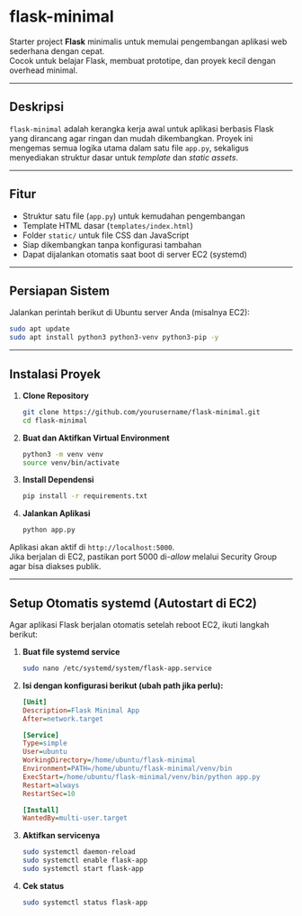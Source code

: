 #  flask-minimal

Starter project **Flask** minimalis untuk memulai pengembangan aplikasi web sederhana dengan cepat.  
Cocok untuk belajar Flask, membuat prototipe, dan proyek kecil dengan overhead minimal.

---

##  Deskripsi

`flask-minimal` adalah kerangka kerja awal untuk aplikasi berbasis Flask yang dirancang agar ringan dan mudah dikembangkan. Proyek ini mengemas semua logika utama dalam satu file `app.py`, sekaligus menyediakan struktur dasar untuk *template* dan *static assets*.

---

##  Fitur

-  Struktur satu file (`app.py`) untuk kemudahan pengembangan
-  Template HTML dasar (`templates/index.html`)
-  Folder `static/` untuk file CSS dan JavaScript
-  Siap dikembangkan tanpa konfigurasi tambahan
-  Dapat dijalankan otomatis saat boot di server EC2 (systemd)

---

##  Persiapan Sistem

Jalankan perintah berikut di Ubuntu server Anda (misalnya EC2):

```bash
sudo apt update
sudo apt install python3 python3-venv python3-pip -y
```

---

##  Instalasi Proyek

1. **Clone Repository**
   ```bash
   git clone https://github.com/yourusername/flask-minimal.git
   cd flask-minimal
   ```

2. **Buat dan Aktifkan Virtual Environment**
   ```bash
   python3 -m venv venv
   source venv/bin/activate
   ```

3. **Install Dependensi**
   ```bash
   pip install -r requirements.txt
   ```

4. **Jalankan Aplikasi**
   ```bash
   python app.py
   ```

Aplikasi akan aktif di `http://localhost:5000`.  
Jika berjalan di EC2, pastikan port 5000 di-*allow* melalui Security Group agar bisa diakses publik.

---

##  Setup Otomatis systemd (Autostart di EC2)

Agar aplikasi Flask berjalan otomatis setelah reboot EC2, ikuti langkah berikut:

1. **Buat file systemd service**
   ```bash
   sudo nano /etc/systemd/system/flask-app.service
   ```

2. **Isi dengan konfigurasi berikut (ubah path jika perlu):**
   ```ini
   [Unit]
   Description=Flask Minimal App
   After=network.target

   [Service]
   Type=simple
   User=ubuntu
   WorkingDirectory=/home/ubuntu/flask-minimal
   Environment=PATH=/home/ubuntu/flask-minimal/venv/bin
   ExecStart=/home/ubuntu/flask-minimal/venv/bin/python app.py
   Restart=always
   RestartSec=10

   [Install]
   WantedBy=multi-user.target
   ```

3. **Aktifkan servicenya**
   ```bash
   sudo systemctl daemon-reload
   sudo systemctl enable flask-app
   sudo systemctl start flask-app
   ```

4. **Cek status**
   ```bash
   sudo systemctl status flask-app
